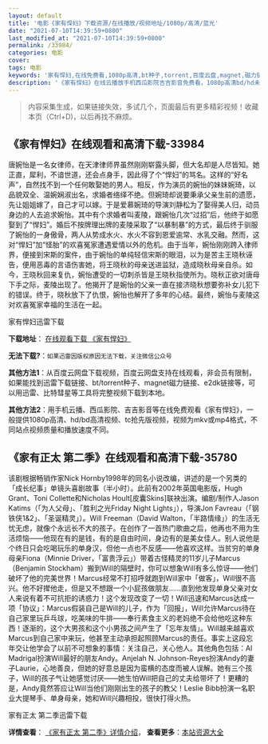 ```yaml
---
layout: default
title: '电影《家有悍妇》下载资源/在线播放/视频地址/1080p/高清/蓝光'
date: "2021-07-10T14:39:59+0800"
last_modified_at: "2021-07-10T14:39:59+0800"
permalink: /33984/
categories: 电影
cover:
tags: 电影
keywords: '家有悍妇,在线免费看,1080p高清,bt种子,torrent,百度云盘,magnet,磁力链,迅雷下载资源'
description: '《家有悍妇》在线云播放手机西瓜影院吉吉影音免费看，1080p高清bd/hd未删减完整版和tc抢先枪版，mkv/mp4格式，附带bt/torrent种子、magnet/磁力链、百度云盘、网盘资源迅雷下载链接'
---
```


>内容采集生成，如果链接失效，多试几个，页面最后有更多精彩视频！收藏本页（Ctrl+D)，以后再找不麻烦。


## 《家有悍妇》在线观看和高清下载-33984

唐婉怡是一名女律师，在天津律师界虽然刚刚崭露头脚，但大名却是人尽皆知。她正直，犀利，不谙世道，还会点身手，因此得了个“悍妇”的骂名。这样的“好名声&rdquo;，自然找不到一个任何敢娶她的男人。相反，作为演员的婉怡的妹妹婉琦，以品貌双全、温婉娴淑出名，求婚者络绎不绝。但婉琦却说要秉承父亲生前的遗愿，先让姐姐嫁了，自己才可以嫁。于是爱慕婉琦的导演刘静松为了娶得美人归，动员身边的人去追求婉怡。其中有个求婚者叫麦陵，跟婉怡几次&ldquo;过招”后，他终于如愿娶到了“悍妇”。婚后不按牌理出牌的麦陵采取了&ldquo;以暴制暴”的方式，最后终于驯服了婉怡的一身傲骨，两人从势成水火、水火不容到恩爱逾常、水乳交融。然而，这对“悍妇”加&ldquo;怪胎”的欢喜冤家遭遇爱情以外的危机。由于当年，婉怡刚刚跨入律师界，便接到宋斯的案件，由于婉怡的单纯轻信宋斯的眼泪，以为是苦主王晓秋诬告，便用恶毒的言语伤害她，将王晓秋的母亲送进监狱，造成晓秋母亲自杀。如今，王晓秋回来复仇，婉怡遭受的一切刺杀皆是王晓秋指使所为。晓秋正欲对唐母下手之际，麦陵出现了。他揭开了是婉怡的父亲一直在接济晓秋想要弥补女儿犯下的错误。终于，晓秋放下了仇恨，婉怡也解开了多年的心结。最终，婉怡与麦陵这对欢喜冤家幸福的生活在一起。


家有悍妇迅雷下载

**下载地址**： [在线观看下载 《家有悍妇》](https://www.993dy.com//vod-detail-id-14919.html) 


**无法下载?**：`如果迅雷因版权原因无法下载，关注微信公众号 `

**其他方法1**：从百度云网盘下载视频，百度云网盘支持在线观看，非会员有限制，如果能找到迅雷下载链接、bt/torrent种子、magnet磁力链接、e2dk链接等，可以用迅雷、比特彗星等工具将完整视频下载到本地。

**其他方法2**：用手机云播、西瓜影院、吉吉影音等在线免费观看《家有悍妇》，一般提供1080p高清、hd/bd高清视频、tc抢先版视频，视频为mkv或mp4格式，不同站点视频质量和播放速度不同。


## 《家有正太 第二季》在线观看和高清下载-35780

该剧根据畅销作家Nick Hornby1998年的同名小说改编，讲述的是一个另类的「成长纪事」单镜头喜剧故事（半小时）。此前有2002年英国电影版，Hugh Grant、Toni Collette和Nicholas Hoult[皮囊Skins]联袂出演。编剧/制作人Jason Katims（「为人父母」、「胜利之光Friday Night Lights」），导演Jon Favreau（「钢铁侠1&2」、「圣诞精灵」）。Will Freeman（David Walton，「半路情缘」）的生活无忧无虑，就像个永远长不大的孩子。在创作了一首热门歌曲之后，他再也不用为生活烦恼——他现在有的是钱，有的是自由时间，身边有的是美女佳人。别人说他是个终日只会吃喝玩乐的单身汉，但他一点也不反感&mdash;—他喜欢这样。当贫穷的单身母亲Fiona（Minnie Driver，「富贵浮云」）带着古怪精灵的11岁儿子Marcus（Benjamin Stockham）搬到Will的隔壁时，你可以想象Will有多么惊讶&mdash;—他们破坏了他的完美世界！Marcus经常不打招呼就跑到Will家中「做客」，Will很不高兴。他不好撵他走，但是又不想跟一个小屁孩做朋友&hellip;…直到他发现单身父亲对女人来说有着不可抗拒的诱惑力！这个发现改变了一切！Will迅速和Marcus达成一项「协议」：Marcus假装自己是Will的儿子，作为「回报」，Will允许Marcus待在自己家里玩乒乓球，吃美味的牛排&mdash;—奉行素食主义的老妈绝不会给他吃这种东西！逐渐的，这个大男孩和这个小男孩之间产生了「忘年友情」。Will越来越喜欢Marcus到自己家中来玩，他甚至主动承担起照顾Marcus的责任。事实上这段忘年交让他学会了以前不可想象的事情：关注自己，关心他人。其他角色包括：Al Madrigal扮演Will最好的朋友Andy。Anjelah N. Johnson-Reyes扮演Andy的妻子Laurie，心地善良，但她的好意总是因为蛮横的态度而被人误解。她有三个孩子，Will的孩子气让她感觉讨厌——她生怕Will把自己的丈夫给带坏了！更糟的是，Andy竟然答应让Will当他们刚刚出生的孩子的教父！Leslie Bibb扮演一名职业大提琴手、单身母亲，她和Will兴趣相投，很快打得火热。<!---剧情end--->


家有正太 第二季迅雷下载

**详情查看**： [《家有正太 第二季》详情介绍](/movie/35780/)， **查看更多**：[本站资源大全](/movie/t/all/)

